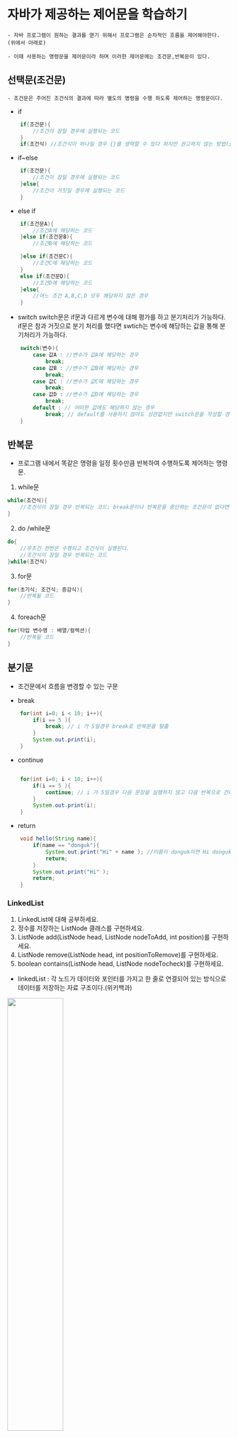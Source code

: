 # 자바가 제공하는 제어문을 학습하기

    - 자바 프로그램이 원하는 결과를 엳기 위해서 프로그램은 순차적인 흐름을 제어해야한다. (위에서 아래로)

    - 이때 사용하는 명령문을 제어문이라 하며 이러한 제어문에는 조건문,반복문이 있다.    

## 선택문(조건문)    

    - 조건문은 주어진 조건식의 결과에 따라 별도의 명령을 수행 하도록 제어하는 명령문이다.    


- if
```java
    if(조건문){
        //조건이 참일 경우에 실행되는 코드
    }
    if(조건식) //조건식이 하나일 경우 {}를 생략할 수 있다 하지만 권고하지 않는 방법(클린코드)

```

- if~else
```java
    if(조건문){
        //조건이 참일 경우에 실행되는 코드
    }else{
        //조건이 거짓일 경우에 실행되는 코드
    }

```

- else if
```java
    if(조건문A){
        //조건A에 해당하는 코드
    }else if(조건문B){
        //조건B에 해당하는 코드

    }else if(조건문C){
        //조건C에 해당하는 코드
    }
    else if(조건문D){
        //조건D에 해당하는 코드
    }else{
        //어느 조건 A,B,C,D 모두 해당하지 않은 경우
    }

```

- switch
 switch문은 if문과 다르게 변수에 대해 평가를 하고 분기처리가 가능하다. if문은 참과 거짓으로 분기 처리를 했다면 swtich는 변수에 해당하는 값을 통해 분기처리가 가능하다.
```java
    switch(변수){
        case 값A : //변수가 값A에 해당하는 경우
            break;
        case 값B : //변수가 값B에 해당하는 경우
            break;
        case 값C : //변수가 값C에 해당하는 경우
            break;
        case 값D : //변수가 값D에 해당하는 경우
            break;
        default : // 어떠한 값에도 해당하지 않는 경우
            break; // default를 사용하지 않아도 상관없지만 switch문을 작성할 경우 default를 사용하는 것을 권장함(클린코드)
    }
```
## 반복문

- 프로그램 내에서 똑같은 명령을 일정 횟수만큼 반복하여 수행하도록 제어하는 명령문.

1. while문
```java
while(조건식){
    //조건식이 참일 경우 반복되는 코드; break문이나 반복문을 중단하는 조건문이 없다면 무한반복
}

```
2. do /while문
```java
do{
    //무조건 한번은 수행되고 조건식이 실행된다.
    //조건식이 참일 경우 반복되는 코드
}while(조건식)

```
3. for문
```java
for(초기식; 조건식; 증감식){
    //반복될 코드
}

```

4. foreach문
```java
for(타입 변수명 : 배열/컬렉션){
    //반복될 코드
}

```

## 분기문

 - 조건문에서 흐름을 변경할 수 있는 구문    

- break
```java
    for(int i=0; i < 10; i++){
        if(i == 5 ){
            break; // i 가 5일경우 break로 반복문을 탈출
        }
        System.out.print(i);
    }

```

- continue
```java

    for(int i=0; i < 10; i++){
        if(i == 5 ){
            continue; // i 가 5일경우 다음 문장을 실행하지 않고 다음 반복으로 건너뛰는 제어문.
        }
        System.out.print(i);
    }

```
- return 
```java
    void hello(String name){
        if(name == "donguk"){
            System.out.print("Hi" + name ); //이름이 donguk이면 Hi donguk을 출력후 메소드 종료
            return;
        }
        System.out.print("Hi" );
        return;
    }
```

### LinkedList

1. LinkedList에 대해 공부하세요.
2. 정수를 저장하는 ListNode 클래스를 구현하세요.
3. ListNode add(ListNode head, ListNode nodeToAdd, int position)를 구현하세요.
4. ListNode remove(ListNode head, int positionToRemove)를 구현하세요.
5. boolean contains(ListNode head, ListNode nodeTocheck)를 구현하세요.

- linkedList : 각 노드가 데이터와 포인터를 가지고 한 줄로 연결되어 있는 방식으로 데이터를 저장하는 자료 구조이다.(위키백과)

<img src="https://user-images.githubusercontent.com/52989474/145030161-78077372-217a-42fb-885e-0577aaa1d279.png" width="50%" height="50%"/>


| 장점         | 단점                         |
| ------------- | ---------------------------- |
| 자료의 삽입과 삭제가 용이하다. | 포인터의 사용으로 인해 저장 공간의 낭비가 있다. |
| 필요에 따라 동적으로 할당해줄수 있다. | 데이터 검색시에는 순차적인 접근만 가능하다.   |

* 부연설명 
- 랜덤 접근이 허용되지 않는다. 첫번째 노드(head)로부터 순서대로 요소에 접근하기 때문이다.
- 리스트의 각각의 요소마다 추가적인 메모리 공간이 필요하다.


```java
public class ListNode {
		
	int value;
	
	ListNode next;
	
	public ListNode() {}
	
	public ListNode(int value) {
		
	 this.value = value;
	 
	 next = null;
	}
	
	public ListNode add(ListNode head, ListNode nodeToAdd, int position) {
		
		if(position == 0) { // 0번째 포지션에 넣으면 head가 nodeToAdd를 가리키게 한다
            head = nodeToAdd;
            return nodeToAdd;
        }

        ListNode curr = head;
        int count = 0;
        while(curr.next != null && count < position) {
            curr = curr.next;
            count++;
        }
        if(count == position - 1) curr.next = nodeToAdd;
        else {
            System.out.println("position이 너무 커요~");
        }
        return nodeToAdd;
	}
	
	public ListNode remove(ListNode head, int positionToRemove) {
		
		if(positionToRemove == 0) {
            head.value = 0;
            return head;
        }
        ListNode prev = null;
        ListNode curr = head;
        int count = 0;
        while(curr.next != null && count < positionToRemove) {
            prev = curr;
            curr = curr.next;
            count++;
        }
        if(count == positionToRemove) {
            if(curr.next == null) prev.next = null;
            else prev.next = curr.next;
        }
        return curr;

	}
	
	public boolean contains(ListNode head, ListNode nodeTocheck) {
	        ListNode curr = head;
	        while(curr.next != null) {
	            if(curr.equals(nodeTocheck)) return true;
	            curr = curr.next;
	        }
	        return  false;
	}
    public void showList() {
        ListNode curr = this;
        while(curr != null) {
            System.out.print("[node "+curr.data+"]-");
            curr = curr.next;
        }
        System.out.println();
    }

	
}

 public static void main(String[] args){
        ListNode head = new ListNode(0);
		ListNode n1 = new ListNode(1);
		ListNode n2 = new ListNode(2);
		ListNode n3 = new ListNode(3);
		ListNode n4 = new ListNode(4);
		ListNode n5 = new ListNode(5);

		System.out.println(head.value + " : " + head.next);
		System.out.println(n1.value + " : " + n1.next);
		System.out.println(n2.value + " : " + n2.next);
		System.out.println(n3.value + " : " + n3.next);
		System.out.println(n4.value + " : " + n4.next);
		System.out.println(n5.value + " : " + n5.next);
		
		
		head.add(head, n1, 1);
        head.add(head, n2, 2);
        head.add(head, n3, 3);
        head.add(head, n4, 4);
        head.add(head, n5, 5);
        head.showList();
		System.out.println(head.value + " : " + head.next);
		System.out.println("n1 : " + n1);
		System.out.println(n1.value + " : " + n1.next);
		System.out.println("n2 : " + n2);
		System.out.println(n2.value + " : " + n2.next);
		System.out.println("n3 : " + n3);
		System.out.println(n3.value + " : " + n3.next);
		System.out.println("n4 : " + n4);
		System.out.println(n4.value + " : " + n4.next);
		System.out.println("n5 : " + n5);
		System.out.println(n5.value + " : " + n5.next);
		
		head.remove(head, 1); // remove n1
	    head.remove(head, 3); // remove n4
	    head.showList();
		System.out.println(head.value + " : " + head.next);
		System.out.println("n2 : " + n2);
		System.out.println(n2.value + " : " + n2.next);
		System.out.println("n3 : " + n3);
		System.out.println(n3.value + " : " + n3.next);
		System.out.println("n5 : " + n5);
		System.out.println(n5.value + " : " + n5.next);
 }
```




## 참고 링크
[jongnan](https://github.com/jongnan/java-study-with-whiteship/blob/master/week4/week4.md)    
[TCPSCHOOL](http://tcpschool.com/java/java_control_loop)
(https://math-coding.tistory.com/160)
[자료구조](https://www.notion.so/4-_2-3-4-5-fa3d384e6f694736ba4919fad37a28ad)